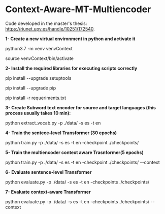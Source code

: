# Context-Aware-MT-Multiencoder
Code developed in the master's thesis: https://riunet.upv.es/handle/10251/172540.

**1- Create a new virtual environment in python and activate it**

python3.7 -m venv venvContext

source venvContext/bin/activate

**2- Install the required libraries for executing scripts correctly**

pip install --upgrade setuptools

pip install --upgrade pip

pip install -r requeriments.txt


**3- Create Subword text encoder for source and target languages (this process usually takes 10 min):**

python extract_vocab.py -p ./data/ -s es -t en

**4- Train the sentece-level Transformer (30 epochs)**

python train.py -p ./data/ -s es -t en -checkpoint ./checkpoints/ 

**5- Train the multiencoder context aware Trasnformer(5 epochs)**

python train.py -p ./data/ -s es -t en -checkpoint ./checkpoints/ --context

**6- Evaluate sentence-level Transformer**

python evaluate.py -p ./data/ -s es -t en -checkpoints ./checkpoints/

**7- Evaluate context-aware Transformer**

python evaluate.py -p ./data/ -s es -t en -checkpoints ./checkpoints/ --context
